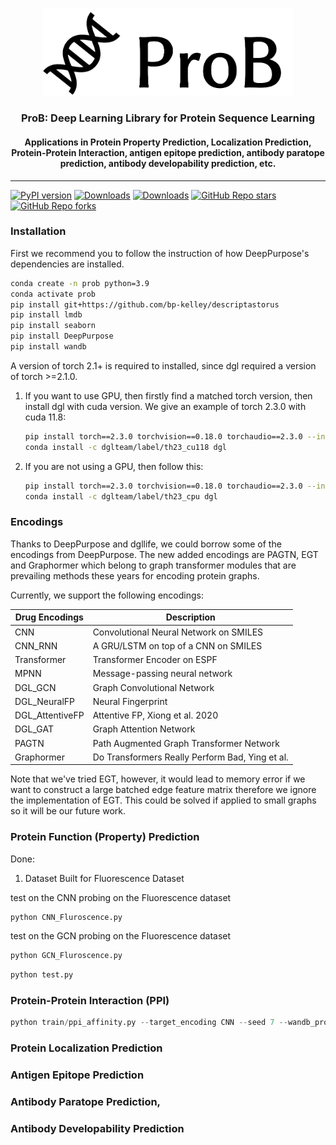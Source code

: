 <p align="center"><img src="figs/deeppurpose_pp_logo.png" alt="logo" width="400px" /></p>

<h3 align="center">
<p> ProB: Deep Learning Library for Protein Sequence Learning <br></h3>
<h4 align="center">
<p>  Applications in Protein Property Prediction, Localization Prediction, Protein-Protein Interaction, antigen epitope prediction, antibody paratope prediction, antibody developability prediction, etc. </h4>

---

[![PyPI version](https://badge.fury.io/py/ProB.svg)](https://pypi.org/project/ProB/)
[![Downloads](https://pepy.tech/badge/ProB/month)](https://pepy.tech/project/ProB)
[![Downloads](https://pepy.tech/badge/ProB)](https://pepy.tech/project/ProB)
[![GitHub Repo stars](https://img.shields.io/github/stars/jiaqingxie/DeepPurposePlusPlus)](https://github.com/jiaqingxie/DeepPurposePlusPlus/stargazers)
[![GitHub Repo forks](https://img.shields.io/github/forks/jiaqingxie/DeepPurposePlusPlus)](https://github.com/jiaqingxie/DeepPurposePlusPlus/network/members)

### Installation

First we recommend you to follow the instruction of how DeepPurpose's dependencies are installed.
```bash
conda create -n prob python=3.9
conda activate prob
pip install git+https://github.com/bp-kelley/descriptastorus
pip install lmdb
pip install seaborn
pip install DeepPurpose
pip install wandb
```

A version of torch 2.1+  is required to installed, since dgl required a version of torch >=2.1.0. 

1. If you want to use GPU, then firstly find a matched torch version, then install dgl with cuda version. We give an example of torch 2.3.0 with cuda 11.8:
    ```bash
   pip install torch==2.3.0 torchvision==0.18.0 torchaudio==2.3.0 --index-url https://download.pytorch.org/whl/cu118
   conda install -c dglteam/label/th23_cu118 dgl
   ```
2. If you are not using a GPU, then follow this:
    ```bash
    pip install torch==2.3.0 torchvision==0.18.0 torchaudio==2.3.0 --index-url https://download.pytorch.org/whl/cpu
    conda install -c dglteam/label/th23_cpu dgl
    ```



### Encodings

Thanks to DeepPurpose and dgllife, we could borrow some of the encodings from DeepPurpose. The new added encodings are PAGTN, 
EGT and Graphormer which belong to graph transformer modules that are prevailing methods
these years for encoding protein graphs.

Currently, we support the following encodings:

| Drug Encodings  | Description                                     |
|-----------------|-------------------------------------------------|
| CNN             | Convolutional Neural Network on SMILES          |
| CNN_RNN         | A GRU/LSTM on top of a CNN on SMILES            |
| Transformer     | Transformer Encoder on ESPF                     |
| MPNN            | Message-passing neural network                  |
| DGL_GCN         | Graph Convolutional Network                     |
| DGL_NeuralFP    | Neural Fingerprint                              |
| DGL_AttentiveFP | Attentive FP, Xiong et al. 2020                 |
| DGL_GAT         | Graph Attention Network                         |
| PAGTN           | Path Augmented Graph Transformer Network        |
| Graphormer      | Do Transformers Really Perform Bad, Ying et al. |


Note that we've tried EGT, however, it would lead to memory error if we want to 
construct a large batched edge feature matrix therefore we ignore the implementation of EGT.
This could be solved if applied to small graphs so it will be our future work. 


###  Protein Function (Property) Prediction


Done: 
1. Dataset Built for Fluorescence Dataset 

test on the CNN probing on the Fluorescence dataset

```python
python CNN_Fluroscence.py
```

test on the GCN probing on the Fluorescence dataset

```python
python GCN_Fluroscence.py
```


```python
python test.py
```


### Protein-Protein Interaction (PPI)

```python
python train/ppi_affinity.py --target_encoding CNN --seed 7 --wandb_proj DeepPurposePP --lr 0.0001 --epochs 60
```

###  Protein Localization Prediction

###  Antigen Epitope Prediction

###  Antibody Paratope Prediction, 

###  Antibody Developability Prediction




